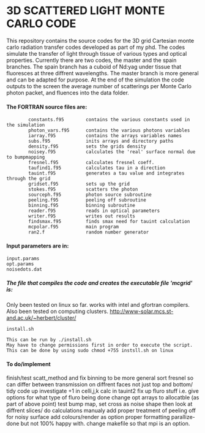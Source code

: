 #        3D SCATTERED LIGHT MONTE CARLO CODE

This repository contains the source codes for the 3D grid Cartesian monte carlo radiation transfer codes developed as part of my phd.
The codes simulate the transfer of light through tissue of various types and optical properties.
Currently there are two codes, the master and the spain branches. The spain branch has a cuboid of Nd:yag under tissue that fluoresces at three diffrent wavelengths.
The master branch is more general and can be adapted for purpose.
At the end of the simulation the code outputs to the screen the average number of scatterings 
per Monte Carlo photon packet, and fluences into the data folder.

#### The FORTRAN source files are:

            constants.f95        contains the various constants used in the simulation
            photon_vars.f95      contains the various photons variables
            iarray.f95           contains the arrays variables names
            subs.f95             inits arrays and directory paths 
            density.f95          sets the grids density
            noisey.f95           calculates the 'real' surface normal due to bumpmapping
            fresnel.f95          calculates fresnel coeff.
            taufind1.f95         calculates tau in a direction
            tauint.f95           generates a tau value and integrates through the grid
            gridset.f95          sets up the grid
            stokes.f95           scatters the photon
            sourceph.f95         photon source subroutine
            peeling.f95          peeling off subroutine
            binning.f95          binning subroutine
            reader.f95           reads in optical parameters
            writer.f95           writes out results
            findsmax.f95         finds smax need for tauint calculation
            mcpolar.f95          main program
            ran2.f               random number generator

#### Input parameters are in:

	input.params
	opt.params
	noisedots.dat

##### The file that compiles the code and creates the executable file 'mcgrid' is:

   Only been tested on linux so far. works with intel and gfortran compilers.
   Also been tested on computing clusters. http://www-solar.mcs.st-and.ac.uk/~herbert/cluster/
	
	install.sh
	
	This can be run by ./install.sh
	May have to change permissions first in order to execute the script.
	This can be done by using sudo chmod +755 instsll.sh on linux

#### To do/implement
   finish/test scatt_method and fix binning to be more general
   sort fresnel so can differ between transmission on diffrent faces not just top and bottom/ tidy code up
   investigate +1 in celli,j,k calc in tauint2
   fix up fluro stuff i.e. give options for what type of fluro being done
   change opt arrays to allocatble (as part of above point)
   test bump map, set cross as noise shape then look at diffrent slices/ do calculations manualy
   add proper treatment of peeling off for noisy surface
   add colours/render as option
   proper formatting
   parallize-done but not 100% happy with. change makefile so that mpi is an option.
